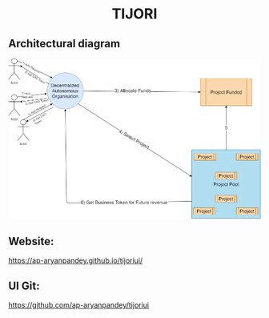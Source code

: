 
<p align="center">
    <h1 align= "center">TIJORI</h1>
</p>


## Architectural diagram
<img src="images/Tijori_Tezos.png">


## Website:
https://ap-aryanpandey.github.io/tijoriui/

## UI Git:
https://github.com/ap-aryanpandey/tijoriui
